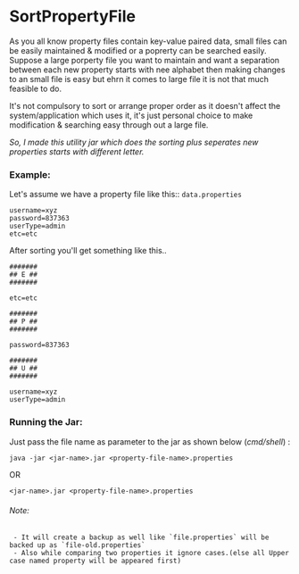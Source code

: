 # SortPropertyFile

As you all know property files contain key-value paired data, small files can be easily maintained & modified or a poprerty can be searched easily. Suppose a large porperty file you want to maintain and want a separation between each new property starts with nee alphabet then making changes to an small file is easy but ehrn it comes to large file it is not that much feasible to do.

It's not compulsory to sort or arrange proper order as it doesn't affect the system/application which uses it, it's just personal choice to make modification & searching easy through out a large file.

_So, I made this utility jar which does the sorting plus seperates new properties starts with different letter._

### Example:
  Let's assume we have a property file like this:: `data.properties`
    
    username=xyz
    password=837363
    userType=admin
    etc=etc
   
  After sorting you'll get something like this..
  
    #######
    ## E ##
    #######
    
    etc=etc
    
    #######
    ## P ##
    #######
   
    password=837363
   
    #######
    ## U ##
    #######
   
    username=xyz
    userType=admin

### Running the Jar:
  Just pass the file name as parameter to the jar as shown below (_cmd/shell_) :
    
    java -jar <jar-name>.jar <property-file-name>.properties
   OR  
   
    <jar-name>.jar <property-file-name>.properties
  
  ###### Note: 
     - It will create a backup as well like `file.properties` will be backed up as `file-old.properties`
     - Also while comparing two properties it ignore cases.(else all Upper case named property will be appeared first)
